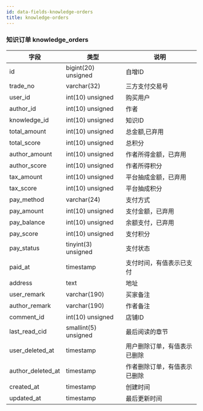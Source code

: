 ```yaml
---
id: data-fields-knowledge-orders
title: knowledge-orders
---
```


### 知识订单 knowledge_orders

| 字段 | 类型 | 说明 |
| ------ | ------ | ------ |
| id | bigint(20) unsigned | 自增ID |
| trade_no | varchar(32) | 三方支付交易号 |
| user_id | int(10) unsigned | 购买用户 |
| author_id | int(10) unsigned | 作者 |
| knowledge_id | int(10) unsigned | 知识ID |
| total_amount | int(10) unsigned | 总金额,已弃用 |
| total_score | int(10) unsigned | 总积分 |
| author_amount | int(10) unsigned | 作者所得金额，已弃用 |
| author_score | int(10) unsigned | 作者所得积分 |
| tax_amount | int(10) unsigned | 平台抽成金额，已弃用 |
| tax_score | int(10) unsigned | 平台抽成积分 |
| pay_method | varchar(24) | 支付方式 |
| pay_amount | int(10) unsigned | 支付金额，已弃用 |
| pay_balance | int(10) unsigned | 余额支付，已弃用 |
| pay_score | int(10) unsigned | 支付积分 |
| pay_status | tinyint(3) unsigned | 支付状态 |
| paid_at | timestamp | 支付时间，有值表示已支付 |
| address | text | 地址 |
| user_remark | varchar(190) | 买家备注 |
| author_remark | varchar(190) | 作者备注 |
| comment_id | int(10) unsigned | 店铺ID |
| last_read_cid | smallint(5) unsigned | 最后阅读的章节 |
| user_deleted_at | timestamp | 用户删除订单，有值表示已删除 |
| author_deleted_at | timestamp | 作者删除订单，有值表示已删除 |
| created_at | timestamp | 创建时间 |
| updated_at | timestamp | 最后更新时间 |